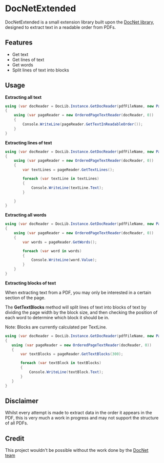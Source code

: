 # DocNetExtended
DocNetExtended is a small extension library built upon the [DocNet library](https://github.com/GowenGit/docnet/), designed to extract text in a readable order from PDFs. 

Features
---
* Get text
* Get lines of text
* Get words
* Split lines of text into blocks

Usage
---

**Extracting all text**
```cs
using (var docReader = DocLib.Instance.GetDocReader(pdfFileName, new PageDimensions(2480, 3508)))
{
    using (var pageReader = new OrderedPageTextReader(docReader, 0))
    {
        Console.WriteLine(pageReader.GetTextInReadableOrder());
    }
}
```

**Extracting lines of text**

```cs
using (var docReader = DocLib.Instance.GetDocReader(pdfFileName, new PageDimensions(2480, 3508)))
{
    using (var pageReader = new OrderedPageTextReader(docReader, 0))
    {
        var textLines = pageReader.GetTextLines();

        foreach (var textLine in textLines)
        {
            Console.WriteLine(textLine.Text);
        }

    }
}
```

**Extracting all words**

```cs
using (var docReader = DocLib.Instance.GetDocReader(pdfFileName, new PageDimensions(2480, 3508)))
{
    using (var pageReader = new OrderedPageTextReader(docReader, 0))
    {
        var words = pageReader.GetWords();

        foreach (var word in words)
        {
            Console.WriteLine(word.Value);
        }
    }
}
```

**Extracting blocks of text**

When extracting text from a PDF, you may only be interested in a certain section of the page. 

 The **GetTextBlocks** method will split lines of text into blocks of text by dividing the page width by the block size, and then checking the position of each word to determine which block it should be in.
 
 Note: Blocks are currently calculated per TextLine.
 
 ```cs
using (var docReader = DocLib.Instance.GetDocReader(pdfFileName, new PageDimensions(2480, 3508)))
{
    using (var pageReader = new OrderedPageTextReader(docReader, 0))
    {
        var textBlocks = pageReader.GetTextBlocks(300);

        foreach (var textBlock in textBlocks)
        {
            Console.WriteLine(textBlock.Text);
        }
    }
}
 ```


Disclaimer
---
Whilst every attempt is made to extract data in the order it appears in the PDF, this is very much a work in progress and may not support the structure of all PDFs.


Credit
---
This project wouldn't be possible without the work done by the [DocNet team](https://github.com/GowenGit/docnet/)
